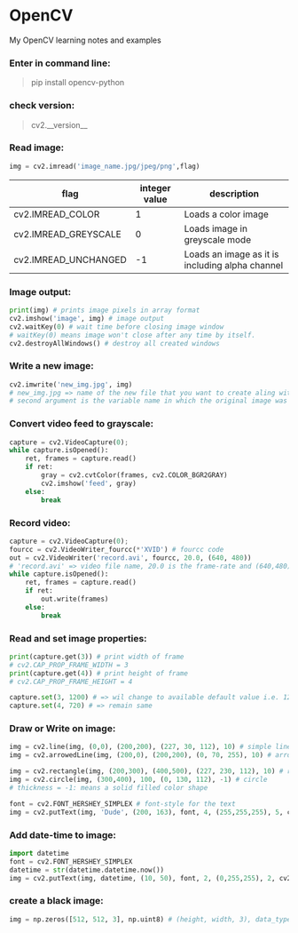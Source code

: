 # OpenCV
My OpenCV learning notes and examples  
### Enter in command line:  
>pip install opencv-python  

### check version:  
>cv2.\_\_version\_\_  

### Read image:
```python
img = cv2.imread('image_name.jpg/jpeg/png',flag)
```

flag | integer value | description
----- | ------------ | -----------
cv2.IMREAD_COLOR | 1 | Loads a color image
cv2.IMREAD_GREYSCALE | 0 | Loads image in greyscale mode
cv2.IMREAD_UNCHANGED | -1 | Loads an image as it is including alpha channel

### Image output:  
```python
print(img) # prints image pixels in array format
cv2.imshow('image', img) # image output
cv2.waitKey(0) # wait time before closing image window
# waitKey(0) means image won't close after any time by itself.
cv2.destroyAllWindows() # destroy all created windows
```

### Write a new image:
```python
cv2.imwrite('new_img.jpg', img)
# new_img.jpg => name of the new file that you want to create aling with the desirable extension
# second argument is the variable name in which the original image was loaded earlier.
```

### Convert video feed to grayscale:  
```python
capture = cv2.VideoCapture(0);
while capture.isOpened():
    ret, frames = capture.read()
    if ret:
        gray = cv2.cvtColor(frames, cv2.COLOR_BGR2GRAY)
        cv2.imshow('feed', gray)
    else:
        break
```

### Record video:  
```python
capture = cv2.VideoCapture(0);
fourcc = cv2.VideoWriter_fourcc(*'XVID') # fourcc code
out = cv2.VideoWriter('record.avi', fourcc, 20.0, (640, 480))
# 'record.avi' => video file name, 20.0 is the frame-rate and (640,480) is the width-height tuple
while capture.isOpened():
    ret, frames = capture.read()
    if ret:
        out.write(frames)
    else:
        break
```

### Read and set image properties:  
```python
print(capture.get(3)) # print width of frame
# cv2.CAP_PROP_FRAME_WIDTH = 3
print(capture.get(4)) # print height of frame
# cv2.CAP_PROP_FRAME_HEIGHT = 4

capture.set(3, 1200) # => wil change to available default value i.e. 1280
capture.set(4, 720) # => remain same 
```

### Draw or Write on image:  
```python
img = cv2.line(img, (0,0), (200,200), (227, 30, 112), 10) # simple line
img = cv2.arrowedLine(img, (200,0), (200,200), (0, 70, 255), 10) # arrowed line

img = cv2.rectangle(img, (200,300), (400,500), (227, 230, 112), 10) # rectangle
img = cv2.circle(img, (300,400), 100, (0, 130, 112), -1) # circle
# thickness = -1: means a solid filled color shape

font = cv2.FONT_HERSHEY_SIMPLEX # font-style for the text
img = cv2.putText(img, 'Dude', (200, 163), font, 4, (255,255,255), 5, cv2.LINE_4) # text on image
```

### Add date-time to image:  
```python
import datetime
font = cv2.FONT_HERSHEY_SIMPLEX
datetime = str(datetime.datetime.now())
img = cv2.putText(img, datetime, (10, 50), font, 2, (0,255,255), 2, cv2.LINE_4)
```

### create a black image:  
```python
img = np.zeros([512, 512, 3], np.uint8) # (height, width, 3), data_type
```

